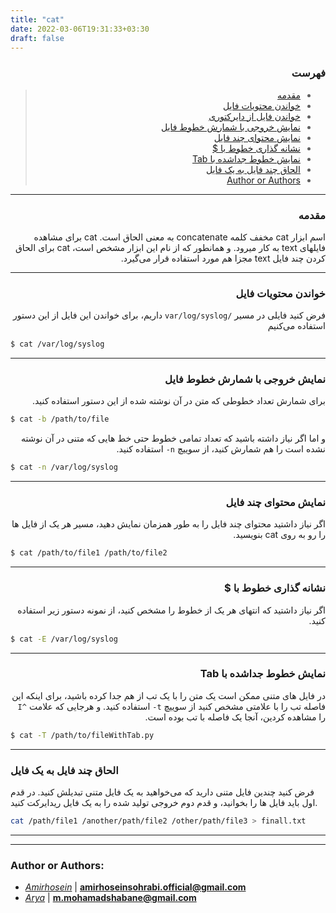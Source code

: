 ```yaml
---
title: "cat"
date: 2022-03-06T19:31:33+03:30
draft: false
---
```


<div dir='rtl'>


### فهرست

>  - [مقدمه](#مقدمه)
>  - [خواندن محتویات فایل](#خواندن-محتویات-فایل)
>  - [خواندن فایل از دایرکتوری](#خواندن-فایل-از-دایرکتوری)
>  - [نمایش خروجی با شمارش خطوط فایل](#نمایش-خروجی-با-شمارش-خطوط-فایل)
>  - [نمایش محتوای چند فایل](#نمایش-محتوای-چند-فایل)
>  - [نشانه گذاری خطوط با $](#نشانه-گذاری-خطوط-با-)
>  - [نمایش خطوط جداشده با Tab](#نمایش-خطوط-جداشده-با-tab)
>  - [الحاق چند فایل به یک فایل](#الحاق-چند-فایل-به-یک-فایل)
>  - [Author or Authors](#author-or-authors)
  
</div>

---
<div dir='rtl'>

### مقدمه

اسم ابزار
cat
مخفف کلمه
concatenate
به معنی الحاق است.
cat
برای مشاهده فایلهای
text
به کار میرود.
و همانطور که از نام این ابزار مشخص است،
cat
برای الحاق کردن چند فایل
text
مجزا هم مورد استفاده قرار می‌گیرد.

</div>

---
<div dir='rtl'>

### خواندن محتویات فایل

فرض کنید فایلی در مسیر
`/var/log/syslog`
داریم،
برای خواندن این فایل
از این دستور استفاده می‌کنیم

</div>

```bash
$ cat /var/log/syslog
```

---

<div dir='rtl'>

### نمایش خروجی با شمارش خطوط فایل

برای شمارش تعداد خطوطی که متن در آن نوشته شده از این دستور استفاده کنید.

</div>

```bash
$ cat -b /path/to/file
```

<div dir='rtl'>

و اما اگر نیاز داشته باشید که تعداد تمامی خطوط حتی خط هایی که متنی در آن نوشته
نشده است را هم شمارش کنید، از سوییچ
`n-`
استفاده کنید.
</div>

```bash
$ cat -n /var/log/syslog
```
---
<div dir='rtl'>

### نمایش محتوای چند فایل

اگر نیاز داشتید محتوای چند فایل را به طور همزمان نمایش دهید،
مسیر هر یک از فایل ها را رو به روی
cat
بنویسید.
</div>

```bash
$ cat /path/to/file1 /path/to/file2
```

---
<div dir='rtl'>

### نشانه گذاری خطوط با $
اگر نیاز داشتید که انتهای هر یک از خطوط را مشخص کنید، از نمونه دستور زیر استفاده کنید.
</div>

```bash
$ cat -E /var/log/syslog
```

---
<div dir='rtl'>

### نمایش خطوط جداشده با Tab

در فایل های متنی ممکن است یک متن را با یک تب
از هم جدا کرده باشید، برای اینکه این فاصله تب را با علامتی مشخص کنید
از سوییچ
`t-`
استفاده کنید.
و هرجایی که علامت
`^I`
را مشاهده کردین، آنجا یک فاصله با تب بوده است.
</div>

```bash
$ cat -T /path/to/fileWithTab.py
```

---

### الحاق چند فایل به یک فایل

فرض کنید چندین فایل متنی دارید که می‌خواهید به یک فایل متنی تبدیلش کنید.
در قدم اول باید فایل ها را بخوانید، و قدم دوم خروجی تولید شده را به یک فایل ریدایرکت کنید.

```bash
cat /path/file1 /another/path/file2 /other/path/file3 > finall.txt
```

---

---

### Author or Authors:

- *[Amirhosein](https://github.com/amirhoseinsb)* | **<amirhoseinsohrabi.official@gmail.com>**
- *[Arya](https://github.com/shabane)* | **m.mohamadshabane@gmail.com**


